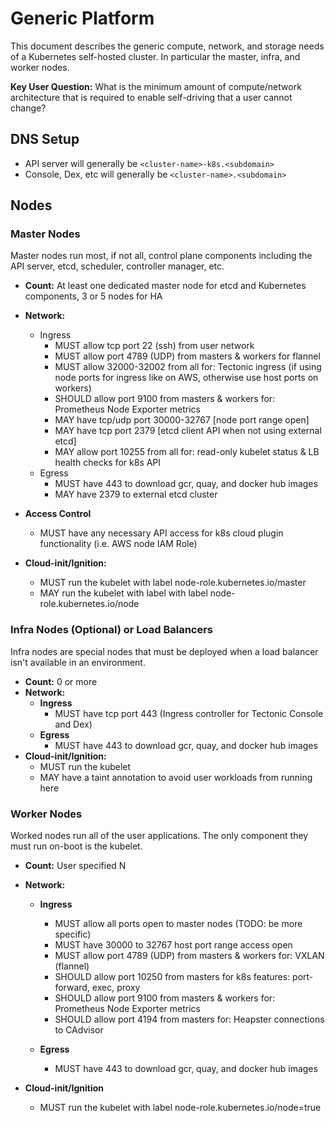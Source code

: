# Generic Platform

This document describes the generic compute, network, and storage needs of a Kubernetes self-hosted cluster. In particular the master, infra, and worker nodes.

**Key User Question:** What is the minimum amount of compute/network architecture that is required to enable self-driving that a user cannot change?

## DNS Setup

- API server will generally be `<cluster-name>-k8s.<subdomain>`
- Console, Dex, etc will generally be `<cluster-name>.<subdomain>`

## Nodes

### Master Nodes

Master nodes run most, if not all, control plane components including the API server, etcd, scheduler, controller manager, etc.

- **Count:** At least one dedicated master node for etcd and Kubernetes components, 3 or 5 nodes for HA 
- **Network:**
   - Ingress 
      - MUST allow tcp port 22 (ssh) from user network 
      - MUST allow port 4789 (UDP) from masters & workers for flannel
      - MUST allow 32000-32002 from all for: Tectonic ingress (if using node ports for ingress like on AWS, otherwise use host ports on workers) 
      - SHOULD allow port 9100 from masters & workers for: Prometheus Node Exporter metrics 
      - MAY have tcp/udp port 30000-32767 [node port range open] 
      - MAY have tcp port 2379 [etcd client API when not using external etcd] 
      - MAY allow port 10255 from all for: read-only kubelet status & LB health checks for k8s API 
    - Egress 
      - MUST have 443 to download gcr, quay, and docker hub images 
      - MAY have 2379 to external etcd cluster 

- **Access Control**
  - MUST have any necessary API access for k8s cloud plugin functionality (i.e. AWS node IAM Role) 

- **Cloud-init/Ignition:**
  - MUST run the kubelet with label node-role.kubernetes.io/master 
  - MAY run the kubelet with label with label node-role.kubernetes.io/node 


### Infra Nodes (Optional) or Load Balancers

Infra nodes are special nodes that must be deployed when a load balancer isn't available in an environment.  

- **Count:** 0 or more 
- **Network:**
  - **Ingress**
     - MUST have tcp port 443 (Ingress controller for Tectonic Console and Dex)
   - **Egress**
     - MUST have 443 to download gcr, quay, and docker hub images 
- **Cloud-init/Ignition:**
    - MUST run the kubelet 
    - MAY have a taint annotation to avoid user workloads from running here 

### Worker Nodes

Worked nodes run all of the user applications. The only component they must run on-boot is the kubelet.

- **Count:** User specified N 
- **Network:**
    - **Ingress**
        - MUST allow all ports open to master nodes (TODO: be more specific) 
        - MUST have 30000 to 32767 host port range access open 
        - MUST allow port 4789 (UDP) from masters & workers for: VXLAN (flannel) 
        - SHOULD allow port 10250 from masters for k8s features: port-forward, exec, proxy 
        - SHOULD allow port 9100 from masters & workers for: Prometheus Node Exporter metrics 
        - SHOULD allow port 4194 from masters for: Heapster connections to CAdvisor 

    - **Egress**
        - MUST have 443 to download gcr, quay, and docker hub images 

- **Cloud-init/Ignition**
    - MUST run the kubelet with label node-role.kubernetes.io/node=true
